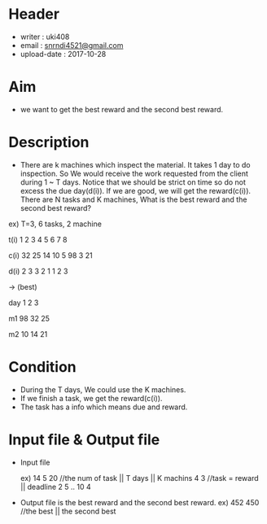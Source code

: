 # Header
- writer : uki408
- email : snrndi4521@gmail.com
- upload-date : 2017-10-28

# Aim
- we want to get the best reward and the second best reward.

# Description
- There are k machines which inspect the material. It takes 1 day to do inspection.
 So We would receive the work requested from the client during 1 ~ T days. Notice that we should be strict on time so do not excess the due day(d(i)). If we are good, we will get the reward(c(i)). There are N tasks and K machines, What is the best reward and the second best reward?

ex) T=3, 6 tasks, 2 machine
 
 t(i) 1   2   3   4   5   6   7   8
 
 c(i) 32  25  14  10  5   98  3   21
 
 d(i) 2   3   3   2   1   1   2   3

-> (best)

   day   1   2   3
   
   m1    98  32  25
   
   m2    10  14  21

# Condition
- During the T days, We could use the K machines.
- If we finish a task, we get the reward(c(i)).
- The task has a info which means due and reward.

# Input file & Output file
- Input file

  ex)
  14 5 20 //the num of task || T days || K machins
   4 3  //task = reward || deadline
   2 5
  ..
  10 4
- Output file is the best reward and the second best reward.
  ex)
  452 450 //the best || the second best
